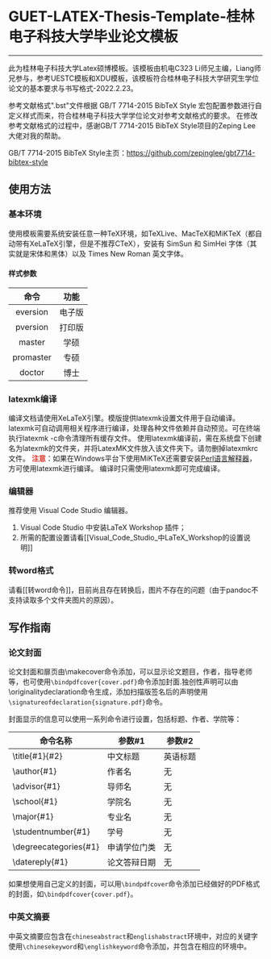 # GUET-LATEX-Thesis-Template-桂林电子科技大学毕业论文模板
---
此为桂林电子科技大学Latex硕博模板。该模板由机电C323 Li师兄主编，Liang师兄参与，参考UESTC模板和XDU模板，该模板符合桂林电子科技大学研究生学位论文的基本要求与书写格式-2022.2.23。


参考文献格式".bst"文件根据 GB/T 7714-2015 BibTeX Style 宏包配置参数进行自定义样式而来，符合桂林电子科技大学学位论文对参考文献格式的要求。
在修改参考文献格式的过程中，感谢GB/T 7714-2015 BibTeX Style项目的Zeping Lee大佬对我的帮助。

GB/T 7714-2015 BibTeX Style主页：https://github.com/zepinglee/gbt7714-bibtex-style

## 使用方法
### 基本环境
使用模板需要系统安装任意一种TeX环境，如TeXLive、MacTeX和MiKTeX（都自动带有XeLaTeX引擎，但是不推荐CTeX），安装有 SimSun 和 SimHei 字体（其实就是宋体和黑体）以及 Times New Roman 英文字体。

#### 样式参数
|    命令   |  功能  |
|:---------:|:------:|
|  eversion | 电子版 |
|  pversion | 打印版 |
|   master  |  学硕  |
| promaster |  专硕  |
|   doctor  |  博士  |


### latexmk编译
编译文档请使用XeLaTeX引擎。模版提供latexmk设置文件用于自动编译。latexmk可自动调用相关程序进行编译，处理各种文件依赖并自动预览。可在终端执行latexmk -c命令清理所有缓存文件。
使用latexmk编译前，需在系统盘下创建名为latexmk的文件夹，并将LatexMK文件放入该文件夹下。请勿删掉latexmkrc文件。
**<font color="#d83931">注意</font>**：如果在Windows平台下使用MiKTeX还需要安装[Perl语言解释器](http://strawberryperl.com/)，方可使用latexmk进行编译。
编译时只需使用latexmk即可完成编译。

### 编辑器
推荐使用 Visual Code Studio 编辑器。
1. Visual Code Studio 中安装LaTeX Workshop 插件；
2. 所需的配置设置请看[[Visual_Code_Studio_中LaTeX_Workshop的设置说明]]

### 转word格式
请看[[转word命令]]，目前尚且存在转换后，图片不存在的问题（由于pandoc不支持读取多个文件夹图片的原因）。

## 写作指南
### 论文封面
论文封面和扉页由\makecover命令添加，可以显示论文题目，作者，指导老师等，也可使用`\bindpdfcover{cover.pdf}`命令添加封面.独创性声明可以由\originalitydeclaration命令生成，添加扫描版签名后的声明使用`\signatureofdeclaration{signature.pdf}`命令。

封面显示的信息可以使用一系列命令进行设置，包括标题、作者、学院等：

| 命令名称 | 参数#1 | 参数#2 |
|---|---|---|
|\title{#1}{#2}| 中文标题 | 英语标题 |
|\author{#1}| 作者名 | 无 |
|\advisor{#1}| 导师名 | 无 |
|\school{#1}| 学院名 | 无|
|\major{#1}| 专业名| 无 |
|\studentnumber{#1}| 学号 | 无 |
|\degreecategories{#1}| 申请学位门类|无|
|\datereply{#1}| 论文答辩日期 | 无 |

如果想使用自己定义的封面，可以用`\bindpdfcover`命令添加已经做好的PDF格式的封面，如`\bindpdfcover{cover.pdf}`。

### 中英文摘要

中英文摘要应包含在`chineseabstract`和`englishabstract`环境中，对应的关键字使用`\chinesekeyword`和`\englishkeyword`命令添加，并包含在相应的环境中。

